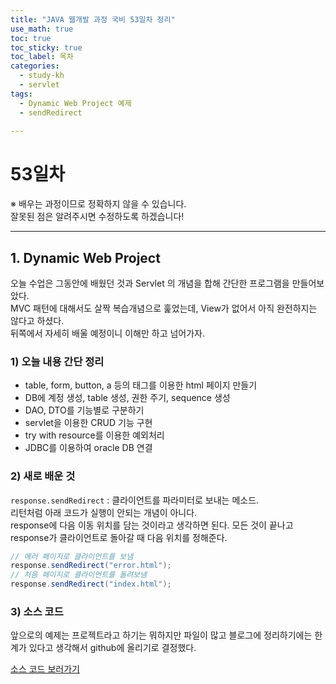 ```yaml
---
title: "JAVA 웹개발 과정 국비 53일차 정리"
use_math: true
toc: true
toc_sticky: true
toc_label: 목차
categories:
  - study-kh
  - servlet
tags:
  - Dynamic Web Project 예제  
  - sendRedirect
  
---
```



# 53일차  
※ 배우는 과정이므로 정확하지 않을 수 있습니다.   
잘못된 점은 알려주시면 수정하도록 하겠습니다!  

- - -



## 1. Dynamic Web Project  

오늘 수업은 그동안에 배웠던 것과 Servlet 의 개념을 합해 간단한 프로그램을 만들어보았다.  
MVC 패턴에 대해서도 살짝 복습개념으로 훑었는데, View가 없어서 아직 완전하지는 않다고 하셨다.  
뒤쪽에서 자세히 배울 예정이니 이해만 하고 넘어가자.  



### 1) 오늘 내용 간단 정리  

- table, form, button, a 등의 태그를 이용한 html 페이지 만들기  
- DB에 계정 생성, table 생성, 권한 주기, sequence 생성   
- DAO, DTO를 기능별로 구분하기  
- servlet을 이용한 CRUD 기능 구현  
- try with resource를 이용한 예외처리  
- JDBC를 이용하여 oracle DB 연결  


### 2) 새로 배운 것  

`response.sendRedirect` : 클라이언트를 파라미터로 보내는 메소드.  
리턴처럼 아래 코드가 실행이 안되는 개념이 아니다.  
response에 다음 이동 위치를 담는 것이라고 생각하면 된다. 모든 것이 끝나고 response가 클라이언트로 돌아갈 때 다음 위치를 정해준다.  

```java
// 에러 페이지로 클라이언트를 보냄
response.sendRedirect("error.html");
// 처음 페이지로 클라이언트를 돌려보냄
response.sendRedirect("index.html");
```

### 3) 소스 코드  

앞으로의 예제는 프로젝트라고 하기는 뭐하지만 파일이 많고 블로그에 정리하기에는 한계가 있다고 생각해서 github에 올리기로 결정했다.  

[소스 코드 보러가기](https://github.com/kkongkeozzang/TIL/tree/master/Dynamic_Web_Project_1)
